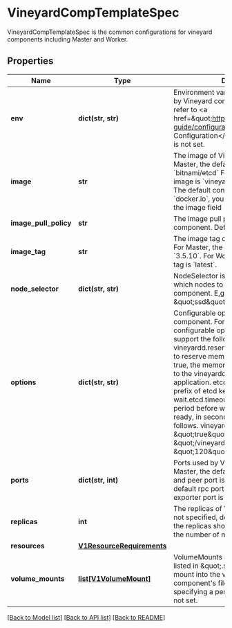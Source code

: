 # VineyardCompTemplateSpec

VineyardCompTemplateSpec is the common configurations for vineyard components including Master and Worker.
## Properties
Name | Type | Description | Notes
------------ | ------------- | ------------- | -------------
**env** | **dict(str, str)** | Environment variables that will be used by Vineyard component. For Master, refer to &lt;a href&#x3D;\&quot;https://etcd.io/docs/v3.5/op-guide/configuration/\&quot;&gt;Etcd Configuration&lt;/a&gt; for more info Default is not set. | [optional] 
**image** | **str** | The image of Vineyard component. For Master, the default image is &#x60;bitnami/etcd&#x60; For Worker, the default image is &#x60;vineyardcloudnative/vineyardd&#x60; The default container registry is &#x60;docker.io&#x60;, you can change it by setting the image field | [optional] 
**image_pull_policy** | **str** | The image pull policy of Vineyard component. Default is &#x60;IfNotPresent&#x60;. | [optional] 
**image_tag** | **str** | The image tag of Vineyard component. For Master, the default image tag is &#x60;3.5.10&#x60;. For Worker, the default image tag is &#x60;latest&#x60;. | [optional] 
**node_selector** | **dict(str, str)** | NodeSelector is a selector to choose which nodes to launch the Vineyard component. E,g. {\&quot;disktype\&quot;: \&quot;ssd\&quot;} | [optional] 
**options** | **dict(str, str)** | Configurable options for Vineyard component. For Master, there is no configurable options. For Worker, support the following options.    vineyardd.reserve.memory: (Bool) where to reserve memory for vineyardd                             If set to true, the memory quota will be counted to the vineyardd rather than the application.   etcd.prefix: (String) the prefix of etcd key for vineyard objects   wait.etcd.timeout: (String) the timeout period before waiting the etcd to be ready, in seconds    Default value is as follows.      vineyardd.reserve.memory: \&quot;true\&quot;     etcd.prefix: \&quot;/vineyard\&quot;     wait.etcd.timeout: \&quot;120\&quot; | [optional] 
**ports** | **dict(str, int)** | Ports used by Vineyard component. For Master, the default client port is 2379 and peer port is 2380. For Worker, the default rpc port is 9600 and the default exporter port is 9144. | [optional] 
**replicas** | **int** | The replicas of Vineyard component. If not specified, defaults to 1. For worker, the replicas should not be greater than the number of nodes in the cluster | [optional] 
**resources** | [**V1ResourceRequirements**](V1ResourceRequirements.md) |  | [optional] 
**volume_mounts** | [**list[V1VolumeMount]**](V1VolumeMount.md) | VolumeMounts specifies the volumes listed in \&quot;.spec.volumes\&quot; to mount into the vineyard runtime component&#39;s filesystem. It is useful for specifying a persistent storage. Default is not set. | [optional] 

[[Back to Model list]](../README.md#documentation-for-models) [[Back to API list]](../README.md#documentation-for-api-endpoints) [[Back to README]](../README.md)


